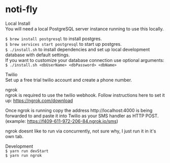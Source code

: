 # noti-fly

Local Install  
You will need a local PostgreSQL server instance running to use this locally.

`$ brew install postgresql` to install postgres.  
`$ brew services start postgresql` to start up postgres.  
`$ ./install.sh` to install dependencies and set up local development database with default settings.  
If you want to customize your database connection use optional arguments:  
`$ ./install.sh <dbUserName> <dbPassword> <dbName>`

Twilio  
Set up a free trial twilio account and create a phone number.

ngrok  
ngrok is required to use the twilio webhook. Follow instructions here to set it up: https://ngrok.com/download

Once ngrok is running copy the address http://localhost:4000 is being forwarded to and paste it into Twilio as your SMS handler as HTTP POST. (example: https://f409-611-972-206-84.ngrok.io/sms)

ngrok doesnt like to run via concurrently, not sure why, I just run it in it's own tab.

Development  
`$ yarn run devStart`  
`$ yarn run ngrok`
